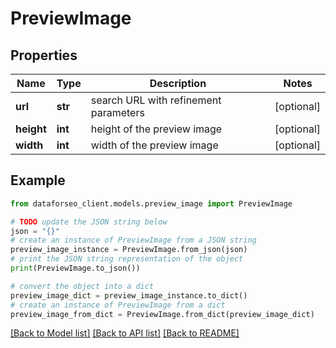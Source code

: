 # PreviewImage


## Properties

Name | Type | Description | Notes
------------ | ------------- | ------------- | -------------
**url** | **str** | search URL with refinement parameters | [optional] 
**height** | **int** | height of the preview image | [optional] 
**width** | **int** | width of the preview image | [optional] 

## Example

```python
from dataforseo_client.models.preview_image import PreviewImage

# TODO update the JSON string below
json = "{}"
# create an instance of PreviewImage from a JSON string
preview_image_instance = PreviewImage.from_json(json)
# print the JSON string representation of the object
print(PreviewImage.to_json())

# convert the object into a dict
preview_image_dict = preview_image_instance.to_dict()
# create an instance of PreviewImage from a dict
preview_image_from_dict = PreviewImage.from_dict(preview_image_dict)
```
[[Back to Model list]](../README.md#documentation-for-models) [[Back to API list]](../README.md#documentation-for-api-endpoints) [[Back to README]](../README.md)


